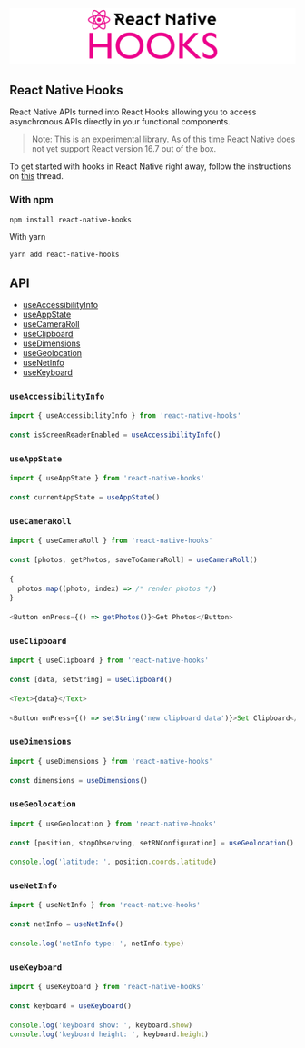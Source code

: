 ![React Native Hooks](reactnativehooks.jpg)

## React Native Hooks
React Native APIs turned into React Hooks allowing you to access asynchronous APIs directly in your functional components.

> Note: This is an experimental library. As of this time React Native does not yet support React version 16.7 out of the box. 

To get started with hooks in React Native right away, follow the instructions on [this](https://github.com/facebook/react-native/issues/21967#issuecomment-434113687) thread.

### With npm

```sh
npm install react-native-hooks
```

With yarn
```sh
yarn add react-native-hooks
```

## API
- [useAccessibilityInfo](https://github.com/dabit3/react-native-hooks#useaccessibilityinfo)
- [useAppState](https://github.com/dabit3/react-native-hooks#useappstate)
- [useCameraRoll](https://github.com/dabit3/react-native-hooks#usecameraroll)
- [useClipboard](https://github.com/dabit3/react-native-hooks#useclipboard)
- [useDimensions](https://github.com/dabit3/react-native-hooks#usedimensions)
- [useGeolocation](https://github.com/dabit3/react-native-hooks#usegeolocation)
- [useNetInfo](https://github.com/dabit3/react-native-hooks#usenetinfo)
- [useKeyboard](https://github.com/dabit3/react-native-hooks#usekeyboard)


### `useAccessibilityInfo`

```js
import { useAccessibilityInfo } from 'react-native-hooks'

const isScreenReaderEnabled = useAccessibilityInfo()
```

### `useAppState`

```js
import { useAppState } from 'react-native-hooks'

const currentAppState = useAppState()
```

### `useCameraRoll`

```js
import { useCameraRoll } from 'react-native-hooks'

const [photos, getPhotos, saveToCameraRoll] = useCameraRoll()

{
  photos.map((photo, index) => /* render photos */)
}

<Button onPress={() => getPhotos()}>Get Photos</Button>
```

### `useClipboard`

```js
import { useClipboard } from 'react-native-hooks'

const [data, setString] = useClipboard()

<Text>{data}</Text>

<Button onPress={() => setString('new clipboard data')}>Set Clipboard</Button>
```

### `useDimensions`

```js
import { useDimensions } from 'react-native-hooks'

const dimensions = useDimensions()
```

### `useGeolocation`

```js
import { useGeolocation } from 'react-native-hooks'

const [position, stopObserving, setRNConfiguration] = useGeolocation()

console.log('latitude: ', position.coords.latitude)
```

### `useNetInfo`

```js
import { useNetInfo } from 'react-native-hooks'

const netInfo = useNetInfo()

console.log('netInfo type: ', netInfo.type)
```

### `useKeyboard`

```js
import { useKeyboard } from 'react-native-hooks'

const keyboard = useKeyboard()

console.log('keyboard show: ', keyboard.show)
console.log('keyboard height: ', keyboard.height)
```
